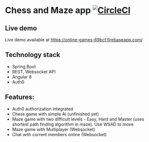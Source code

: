 # Chess and Maze app [![CircleCI](https://circleci.com/gh/grzegorz103/online-games.svg?style=svg)](https://circleci.com/gh/grzegorz103/online-games)

## Live demo
Live demo available at https://online-games-69bcf.firebaseapp.com/

## Technology stack

- Spring Boot
- REST, Websocket API
- Angular 8
- Auth0

## Features:

- Auth0 authorization integrated
- Chess game with simple AI (unfinished yet)    
- Maze game with two difficult levels - Easy, Hard and Master (uses shortest path finding algorithm in maze). Use WSAD to move
- Maze game with Multiplayer (Websocket)
- Chat with current members online (Websocket)
